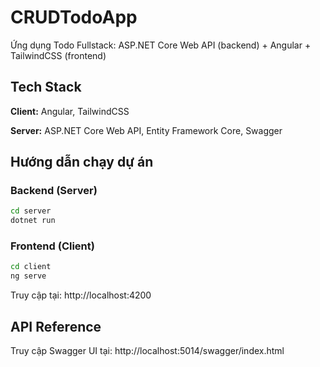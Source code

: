 # CRUDTodoApp

Ứng dụng Todo Fullstack: ASP.NET Core Web API (backend) + Angular + TailwindCSS (frontend)

## Tech Stack

**Client:** Angular, TailwindCSS

**Server:** ASP.NET Core Web API, Entity Framework Core, Swagger

## Hướng dẫn chạy dự án

### Backend (Server)
```bash
cd server
dotnet run
```
### Frontend (Client)
```bash
cd client
ng serve
```
Truy cập tại: http://localhost:4200

## API Reference

Truy cập Swagger UI tại: http://localhost:5014/swagger/index.html






